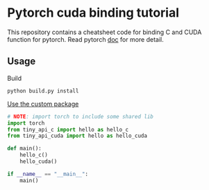 
# Pytorch cuda binding tutorial

This repository contains a cheatsheet code for binding C and CUDA function for pytorch. Read pytorch [doc](https://pytorch.org/tutorials/advanced/cpp_extension.html#) for more detail.


## Usage

Build

```
python build.py install
```

[Use the custom package](./test.py)

```python
# NOTE: import torch to include some shared lib
import torch
from tiny_api_c import hello as hello_c
from tiny_api_cuda import hello as hello_cuda

def main():
    hello_c()
    hello_cuda()

if __name__ == "__main__":
    main()
```


